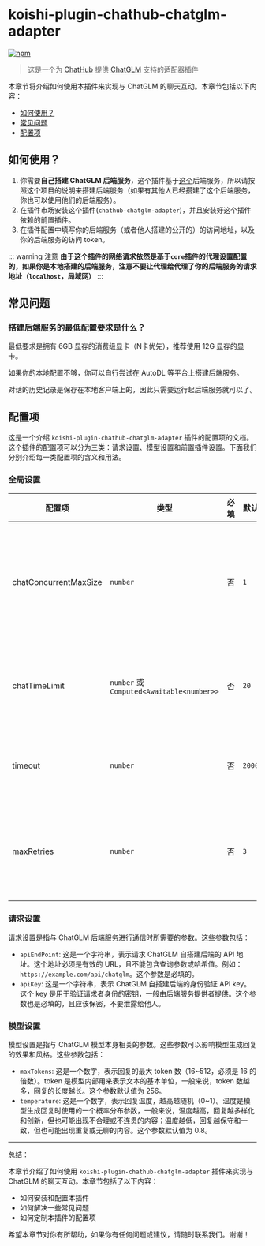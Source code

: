 # koishi-plugin-chathub-chatglm-adapter

[![npm](https://img.shields.io/npm/v/@dingyi222666/koishi-plugin-chathub-chatglm-adapter)](https://www.npmjs.com/package/@dingyi222666/koishi-plugin-chathub-chatglm-adapter)

> 这是一个为 [ChatHub](https://github.com/ChatHubLab/chathub) 提供 [ChatGLM](https://github.com/THUDM/ChatGLM-6B) 支持的适配器插件

本章节将介绍如何使用本插件来实现与 ChatGLM 的聊天互动。本章节包括以下内容：

- [如何使用？](#如何使用)
- [常见问题](#常见问题)
- [配置项](#配置项)

## 如何使用？

1. 你需要**自己搭建 ChatGLM 后端服务**，这个插件基于[这个](https://github.com/xusenlinzy/api-for-open-llm)后端服务，所以请按照这个项目的说明来搭建后端服务（如果有其他人已经搭建了这个后端服务，你也可以使用他们的后端服务）。
2. 在插件市场安装这个插件(`chathub-chatglm-adapter`)，并且安装好这个插件依赖的前置插件。
3. 在插件配置中填写你的后端服务（或者他人搭建的公开的）的访问地址，以及你的后端服务的访问 token。

::: warning 注意
**由于这个插件的网络请求依然是基于`core`插件的代理设置配置的，如果你是本地搭建的后端服务，注意不要让代理给代理了你的后端服务的请求地址（`localhost`，局域网）**
:::

## 常见问题

### 搭建后端服务的最低配置要求是什么？

最低要求是拥有 6GB 显存的消费级显卡（N卡优先），推荐使用 12G 显存的显卡。

如果你的本地配置不够，你可以自行尝试在 AutoDL 等平台上搭建后端服务。

对话的历史记录是保存在本地客户端上的，因此只需要运行起后端服务就可以了。

## 配置项

这是一个介绍 `koishi-plugin-chathub-chatglm-adapter` 插件的配置项的文档。这个插件的配置项可以分为三类：请求设置、模型设置和前置插件设置。下面我们分别介绍每一类配置项的含义和用法。

### 全局设置

| 配置项 | 类型 | 必填 | 默认值 | 作用 |
| --- | --- | --- | --- | --- |
| chatConcurrentMaxSize | `number` | 否 | `1` | 设置当前适配器适配的模型的最大并发聊天数 |
| chatTimeLimit | `number` 或 `Computed<Awaitable<number>>` | 否 | `20` | 设置每小时的调用限额（次数） |
| timeout | `number` | 否 | `200000` | 设置请求超时时间（毫秒） |
| maxRetries | `number` | 否 | `3` | 设置模型请求失败后的最大重试次数 |

### 请求设置

请求设置是指与 ChatGLM 后端服务进行通信时所需要的参数。这些参数包括：

- `apiEndPoint`: 这是一个字符串，表示请求 ChatGLM 自搭建后端的 API 地址。这个地址必须是有效的 URL，且不能包含查询参数或哈希值。例如：`https://example.com/api/chatglm`。这个参数是必填的。
- `apiKey`: 这是一个字符串，表示 ChatGLM 自搭建后端的身份验证 API key。这个 key 是用于验证请求者身份的密钥，一般由后端服务提供者提供。这个参数也是必填的，且应该保密，不要泄露给他人。

### 模型设置

模型设置是指与 ChatGLM 模型本身相关的参数。这些参数可以影响模型生成回复的效果和风格。这些参数包括：

- `maxTokens`: 这是一个数字，表示回复的最大 token 数（16~512，必须是 16 的倍数）。token 是模型内部用来表示文本的基本单位，一般来说，token 数越多，回复的长度越长。这个参数默认值为 256。
- `temperature`: 这是一个数字，表示回复温度，越高越随机（0~1）。温度是模型生成回复时使用的一个概率分布参数，一般来说，温度越高，回复越多样化和创新，但也可能出现不合理或不连贯的内容；温度越低，回复越保守和一致，但也可能出现重复或无聊的内容。这个参数默认值为 0.8。

---

总结：

本章节介绍了如何使用 `koishi-plugin-chathub-chatglm-adapter` 插件来实现与 ChatGLM 的聊天互动。本章节包括了以下内容：

- 如何安装和配置本插件
- 如何解决一些常见问题
- 如何定制本插件的配置项

希望本章节对你有所帮助，如果你有任何问题或建议，请随时联系我们。谢谢！